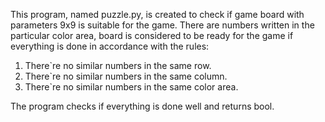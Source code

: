 This program, named puzzle.py, is created to check if game
board with parameters 9x9 is suitable for the game. There are
numbers written in the particular color area, board is considered
to be ready for the game if everything is done in accordance with
the rules:

1. There`re no similar numbers in the same row.
2. There`re no similar numbers in the same column.
3. There`re no similar numbers in the same color area.

The program checks if everything is done well and returns bool.
